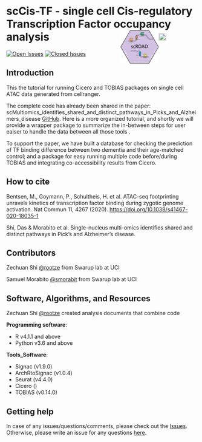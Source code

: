 # scCis-TF - single cell Cis-regulatory Transcription Factor occupancy analysis <img src="images/logo_database.png" align="right" height="20%" width="20%" /> <img src="images/logo.png" align="right" height="20%" width="20%" />

<!-- [![DOI](https://zenodo.org/badge/473458154.svg)](https://zenodo.org/badge/latestdoi/473458154) -->
<!-- [![version](https://img.shields.io/badge/version-1.0.4-red.svg)](https://semver.org) -->
[![Open Issues](https://img.shields.io/github/issues-raw/rootze/scCis-TF?label=open%20issues&color=yellow)](https://github.com/rootze/scCis-TF/issues?q=is%3Aopen)
[![Closed Issues](https://img.shields.io/github/issues-closed-raw/rootze/scCis-TF?label=closed%20issues&color=green)](https://github.com/rootze/scCis-TF/issues?q=is%3Aclosed)


Introduction
------------

This the tutorial for running Cicero and TOBIAS packages on single cell ATAC data generated from cellranger.

The complete code has already been shared in the paper: scMultiomics_identifies_shared_and_distinct_pathways_in_Picks_and_Alzheimers_disease [GitHub](https://github.com/swaruplabUCI/scMultiomics_identifies_shared_and_distinct_pathways_in_PiDandAD). Here is a more organized tutorial, and shortly we will provide a wrapper package to summarize the in-between steps for user eaiser to handle the data between all those tools .

To support the paper, we have built a database for checking the prediction of TF binding difference between two dementia and their age-matched control; and a package for easy running multiple code before/during TOBIAS and integrating co-accessibility results from Cicero.

How to cite
------------

Bentsen, M., Goymann, P., Schultheis, H. et al. ATAC-seq footprinting unravels kinetics of transcription factor binding during zygotic genome activation. Nat Commun 11, 4267 (2020). https://doi.org/10.1038/s41467-020-18035-1

Shi, Das & Morabito et al. Single-nucleus multi-omics identifies shared and distinct pathways in Pick’s and Alzheimer’s disease.


Contributors
------------

Zechuan Shi [@rootze](rootze.github.io) from Swarup lab at UCI

Samuel Morabito [@smorabit](https://smorabit.github.io/) from Swarup lab at UCI


Software, Algorithms, and Resources
------------

Zechuan Shi [@rootze](https://github.com/rootze) created analysis documents that combine code

**Programming software**:
- R v4.1.1 and above
- Python v3.6 and above

**Tools_Software**:
- Signac (v1.9.0)
- ArchRtoSignac (v1.0.4)
- Seurat (v4.4.0)
- Cicero ()
- TOBIAS (v0.14.0)

Getting help
------------
In case of any issues/questions/comments, please check out the [Issues](https://github.com/rootze/scCis-TF/issues). Otherwise, please write an issue for any questions [here](https://github.com/rootze/scCis-TF/issues).
